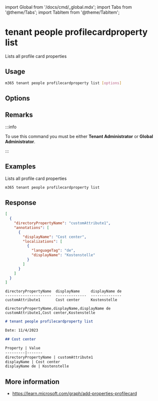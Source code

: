 <!-- DISCLAIMER: All secrets, passwords, and sensitive values in this document are examples only and not real credentials. -->
import Global from '/docs/cmd/_global.mdx';
import Tabs from '@theme/Tabs';
import TabItem from '@theme/TabItem';

# tenant people profilecardproperty list

Lists all profile card properties

## Usage

```sh
m365 tenant people profilecardproperty list [options]
```

## Options

<Global />

## Remarks

:::info

To use this command you must be either **Tenant Administrator** or **Global Administrator**.

:::

## Examples

Lists all profile card properties

```sh
m365 tenant people profilecardproperty list
```

## Response

<Tabs>
  <TabItem value="JSON">

  ```json
  [
    {
      "directoryPropertyName": "customAttribute1",
      "annotations": [
        {
          "displayName": "Cost center",
          "localizations": [
            {
              "languageTag": "de",
              "displayName": "Kostenstelle"
            }
          ]
        }
      ]
    }
  ]
  ```

  </TabItem>
  <TabItem value="Text">

  ```text
  directoryPropertyName  displayName     displayName de
  ---------------------  --------------  --------------
  customAttribute1       Cost center     Kostenstelle
  ```

  </TabItem>
  <TabItem value="CSV">

  ```csv
  directoryPropertyName,displayName,displayName de
  customAttribute1,Cost center,Kostenstelle
  ```

  </TabItem>
  <TabItem value="Markdown">

  ```md
  # tenant people profilecardproperty list

  Date: 11/4/2023

  ## Cost center

  Property | Value
  ---------|-------
  directoryPropertyName | customAttribute1
  displayName | Cost center
  displayName de | Kostenstelle
  ```

  </TabItem>
</Tabs>

## More information

- https://learn.microsoft.com/graph/add-properties-profilecard
